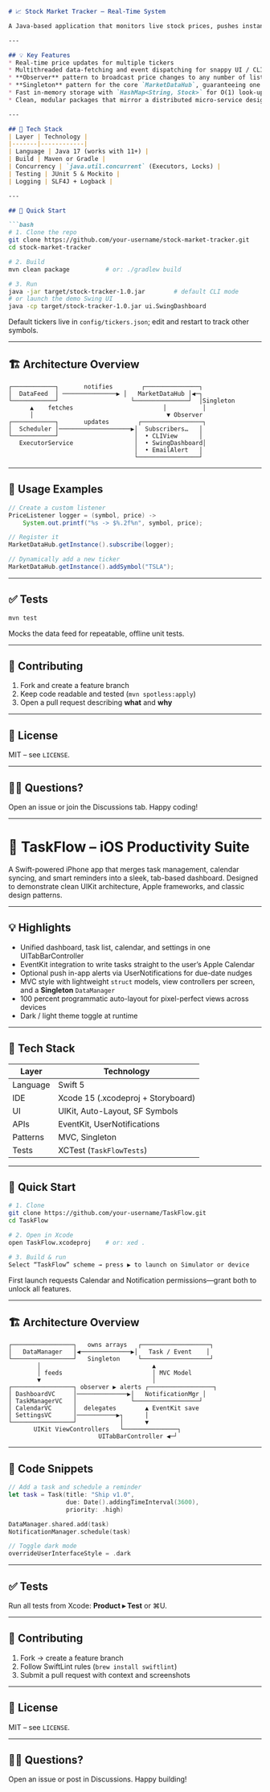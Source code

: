 ````markdown
# 📈 Stock Market Tracker – Real-Time System  

A Java-based application that monitors live stock prices, pushes instant notifications, and showcases classic design-pattern architecture. Built for learning high-performance, concurrent programming concepts.

---

## 💡 Key Features  
* Real-time price updates for multiple tickers  
* Multithreaded data-fetching and event dispatching for snappy UI / CLI feedback  
* **Observer** pattern to broadcast price changes to any number of listeners (GUI, CLI, logging, alerts)  
* **Singleton** pattern for the core `MarketDataHub`, guaranteeing one source of truth  
* Fast in-memory storage with `HashMap<String, Stock>` for O(1) look-ups and updates  
* Clean, modular packages that mirror a distributed micro-service design (data-ingest ▶ processing ▶ notification)

---

## 🔧 Tech Stack  
| Layer | Technology |
|-------|------------|
| Language | Java 17 (works with 11+) |
| Build | Maven or Gradle |
| Concurrency | `java.util.concurrent` (Executors, Locks) |
| Testing | JUnit 5 & Mockito |
| Logging | SLF4J + Logback |

---

## 🚀 Quick Start  

```bash
# 1. Clone the repo
git clone https://github.com/your-username/stock-market-tracker.git
cd stock-market-tracker

# 2. Build
mvn clean package          # or: ./gradlew build

# 3. Run
java -jar target/stock-tracker-1.0.jar        # default CLI mode
# or launch the demo Swing UI
java -cp target/stock-tracker-1.0.jar ui.SwingDashboard
````

Default tickers live in `config/tickers.json`; edit and restart to track other symbols.

---

## 🏗️ Architecture Overview

```
┌────────────┐       notifies        ┌───────────────┐
│  DataFeed  │ ───────────────▶ │   MarketDataHub │◀─┐
└────────────┘                    └───────────────┘  │Singleton  
      ▲    fetches                         │          │  
      │                                     ▼ Observer
┌────────────┐       updates        ┌─────────────────┐
│  Scheduler │────────────────────▶│  Subscribers…   │
└────────────┘                     │  • CLIView      │
   ExecutorService                 │  • SwingDashboard│
                                   │  • EmailAlert   │
                                   └─────────────────┘
```

---

## 📝 Usage Examples

```java
// Create a custom listener
PriceListener logger = (symbol, price) ->
    System.out.printf("%s -> $%.2f%n", symbol, price);

// Register it
MarketDataHub.getInstance().subscribe(logger);

// Dynamically add a new ticker
MarketDataHub.getInstance().addSymbol("TSLA");
```

---

## ✅ Tests

```bash
mvn test
```

Mocks the data feed for repeatable, offline unit tests.

---

## 🤝 Contributing

1. Fork and create a feature branch
2. Keep code readable and tested (`mvn spotless:apply`)
3. Open a pull request describing **what** and **why**

---

## 📄 License

MIT – see `LICENSE`.

---

## 🙋‍♀️ Questions?

Open an issue or join the Discussions tab. Happy coding!

---

# 📆 TaskFlow – iOS Productivity Suite

A Swift-powered iPhone app that merges task management, calendar syncing, and smart reminders into a sleek, tab-based dashboard. Designed to demonstrate clean UIKit architecture, Apple frameworks, and classic design patterns.

---

## 💡 Highlights

* Unified dashboard, task list, calendar, and settings in one UITabBarController
* EventKit integration to write tasks straight to the user’s Apple Calendar
* Optional push in-app alerts via UserNotifications for due-date nudges
* MVC style with lightweight `struct` models, view controllers per screen, and a **Singleton** `DataManager`
* 100 percent programmatic auto-layout for pixel-perfect views across devices
* Dark / light theme toggle at runtime

---

## 🔧 Tech Stack

| Layer    | Technology                         |
| -------- | ---------------------------------- |
| Language | Swift 5                            |
| IDE      | Xcode 15 (.xcodeproj + Storyboard) |
| UI       | UIKit, Auto-Layout, SF Symbols     |
| APIs     | EventKit, UserNotifications        |
| Patterns | MVC, Singleton                     |
| Tests    | XCTest (`TaskFlowTests`)           |

---

## 🚀 Quick Start

```bash
# 1. Clone
git clone https://github.com/your-username/TaskFlow.git
cd TaskFlow

# 2. Open in Xcode
open TaskFlow.xcodeproj    # or: xed .

# 3. Build & run
Select “TaskFlow” scheme → press ▶ to launch on Simulator or device
```

First launch requests Calendar and Notification permissions—grant both to unlock all features.

---

## 🏗️ Architecture Overview

```
┌─────────────────┐   owns arrays   ┌───────────────────┐
│   DataManager   │◀──────────────▶│   Task / Event    │
└─────────────────┘   Singleton     └───────────────────┘
        │                               ▲
        │ feeds                         │ MVC Model
        ▼                               │
┌─────────────────┐ observer ▶ alerts ┌──────────────────┐
│ DashboardVC     │──────────────▶│   NotificationMgr │
│ TaskManagerVC   │               └──────────────────┘
│ CalendarVC      │  delegates        ▲ EventKit save
│ SettingsVC      │───────────▶┐      │
└─────────────────┘            │      ▼
       UIKit ViewControllers   └───────────────┐
                         UITabBarController ◀─┘
```

---

## 📝 Code Snippets

```swift
// Add a task and schedule a reminder
let task = Task(title: "Ship v1.0",
                due: Date().addingTimeInterval(3600),
                priority: .high)

DataManager.shared.add(task)
NotificationManager.schedule(task)

// Toggle dark mode
overrideUserInterfaceStyle = .dark
```

---

## ✅ Tests

Run all tests from Xcode: **Product ▸ Test** or ⌘U.

---

## 🤝 Contributing

1. Fork → create a feature branch
2. Follow SwiftLint rules (`brew install swiftlint`)
3. Submit a pull request with context and screenshots

---

## 📄 License

MIT – see `LICENSE`.

---

## 🙋‍♂️ Questions?

Open an issue or post in Discussions. Happy building!

```
```
